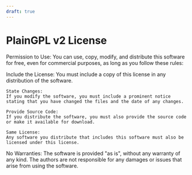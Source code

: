 ```yaml
---
draft: true
---
```

# PlainGPL v2 License

Permission to Use:
You can use, copy, modify, and distribute this software for free, even for commercial purposes, as long as you follow these rules:

Include the License:
    You must include a copy of this license in any distribution of the software.

    State Changes:
    If you modify the software, you must include a prominent notice stating that you have changed the files and the date of any changes.

    Provide Source Code:
    If you distribute the software, you must also provide the source code or make it available for download.

    Same License:
    Any software you distribute that includes this software must also be licensed under this license.

No Warranties:
The software is provided "as is", without any warranty of any kind. The authors are not responsible for any damages or issues that arise from using the software.
